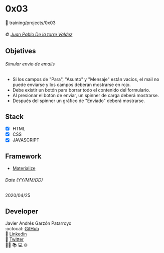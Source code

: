 # 0x03
:open_file_folder: training/projects/0x03

###### :copyright: [Juan Pablo De la torre Valdez](https://www.udemy.com/course/javascript-moderno-guia-definitiva-construye-10-proyectos/learn/lecture/9084442#overview)

## Objetives
###### Simular envío de emails
* Si los campos de "Para", "Asunto" y "Mensaje" están vacios, el mail no puede enviarse y los campos deberán mostrarse en rojo.
* Debe existir un botón para borrar todo el contenido del formulario.
* Al presionar el botón de enviar, un spinner de carga deberá mostrarse.
* Después del spinner un gráfico de "Enviado" deberá mostrarse.

## Stack
* [x] HTML
* [X] CSS
* [X] JAVASCRIPT

## Framework
* [Materialize](https://materializecss.com/)

###### Date (YY/MM/DD)
2020/04/25

## Developer
Javier Andrés Garzón Patarroyo  
:octocat: [GitHub](https://github.com/javierandresgp/)  
:link: [Linkedin](https://www.linkedin.com/in/javierandresgp/)  
:link: [Twitter](https://twitter.com/javierandresgp0)  
:man_technologist: :books: :computer: :globe_with_meridians:
